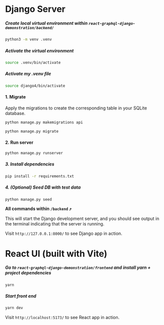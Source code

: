 # Django Server

##### Create local virtual environment within `react-graphql-django-demonstration/backend/`

```bash
python3 -m venv .venv
```

##### Activate the virtual environment

```bash
source .venv/bin/activate
```

##### Activate my .venv file

```bash
source django4/bin/activate
```

#### 1. Migrate

Apply the migrations to create the corresponding table in your SQLite database.

```bash
python manage.py makemigrations api
```

```bash
python manage.py migrate
```

#### 2. Run server

```bash
python manage.py runserver
```

##### 3. Install dependencies

```bash
pip install -r requirements.txt
```

##### 4. (Optional) Seed DB with test data

```bash
python manage.py seed
```

**All commands within `/backend` ⤴️**

This will start the Django development server, and you should see output in the terminal indicating that the server is running.

Visit `http://127.0.0.1:8000/` to see Django app in action.

# React UI (built with Vite)

##### Go to `react-graphql-django-demonstration/frontend` and install yarn + project dependencies

```bash
yarn
```

##### Start front end

```bash
yarn dev
```

Visit `http://localhost:5173/` to see React app in action.
